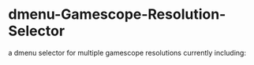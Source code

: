 # dmenu-Gamescope-Resolution-Selector
a dmenu selector for multiple gamescope resolutions currently including:
